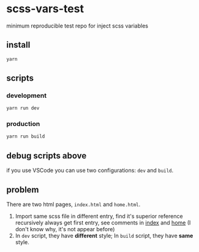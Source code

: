 # scss-vars-test

minimum reproducible test repo for inject scss variables

## install

```bash
yarn
```

## scripts

### development

```bash
yarn run dev
```

### production

```bash
yarn run build
```

## debug scripts above

if you use VSCode you can use two configurations: `dev` and `build`.

## problem

There are two html pages, `index.html` and `home.html`.

1. Import same scss file in different entry, find it's superior reference recursively always get first entry, see comments in [index](src/pages/index/index.js) and [home](src/pages/home/index.js) (I don't know why, it's not appear before)
2. In `dev` script, they have **different** style; In `build` script, they have **same** style.
